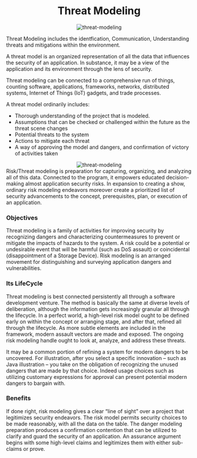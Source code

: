<h1 align="center">Threat Modeling</h1>

<div align="center"><img src="https://imgur.com/ptwksY1.png" alt="threat-modeling"/></div>

Threat Modeling includes the identfication, Communication, Understanding threats and mitigations within the environment.

A threat model is an organized representation of all the data that influences the security of an application. In substance, it may be a view of the application and its environment through the lens of security.

Threat modeling can be connected to a comprehensive run of things, counting software, applications, frameworks, networks, distributed systems, Internet of Things (IoT) gadgets, and trade processes.

A threat model ordinarily includes: 
<ul>
  <li>Thorough understanding of the project that is modeled.</li>
  <li>Assumptions that can be checked or challenged within the future as the threat scene changes</li>
  <li>Potential threats to the system </li>
  <li>Actions to mitigate each threat </li>
  <li>A way of approving the model and dangers, and confirmation of victory of activities taken</li>
</ul>
<div align="center"><img src="https://imgur.com/65J3PhA.png" alt="threat-modeling"/></div>
Risk/Threat modeling is preparation for capturing, organizing, and analyzing all of this data. Connected to the program, it empowers educated decision-making almost application security risks. In expansion 
to creating a show, ordinary risk modeling endeavors moreover create a prioritized list of security advancements to the concept, prerequisites, plan, or execution of an application.


### Objectives

Threat modeling is a family of activities for improving security by recognizing dangers and characterizing countermeasures to prevent or mitigate the impacts of hazards to the system. A risk could be a potential or undesirable event that will be harmful (such as DoS assault) or coincidental (disappointment of a Storage Device). Risk modeling is an arranged movement for distinguishing and surveying application dangers and vulnerabilities.

### Its LifeCycle

Threat modeling is best connected persistently all through a software development venture. The method is basically the same at diverse levels of deliberation, although the information gets increasingly granular all through the lifecycle. In a perfect world, a high-level risk model ought to be defined early on within the concept or arranging stage, and after that, refined all through the lifecycle. As more subtle elements are included in the framework, modern assault vectors are made and exposed. The ongoing risk modeling handle ought to look at, analyze, and address these threats.

 It may be a common portion of refining a system for modern dangers to be uncovered. For illustration, after you select a specific innovation – such as Java illustration – you take on the obligation of recognizing the unused dangers that are made by that choice. Indeed usage choices such as utilizing customary expressions for approval can present potential modern dangers to bargain with.
 
 ### Benefits
 
 If done right, risk modeling gives a clear “line of sight” over a project that legitimizes security endeavors. The risk model permits security choices to be made reasonably, with all the data on the table. The danger modeling preparation produces a confirmation contention that can be utilized to clarify and guard the security of an application. An assurance argument begins with some high-level claims and legitimizes them with either sub-claims or prove.
